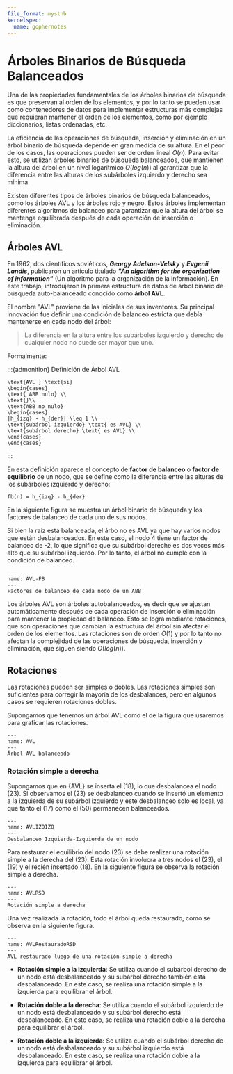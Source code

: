 ```yaml
---
file_format: mystnb
kernelspec:
  name: gophernotes
---
```


# Árboles Binarios de Búsqueda Balanceados

Una de las propiedades fundamentales de los árboles binarios de búsqueda es que preservan al orden de los elementos, y por lo tanto se pueden usar como contenedores de datos para implementar estructuras más complejas que requieran mantener el orden de los elementos, como por ejemplo diccionarios, listas ordenadas, etc.

La eficiencia de las operaciones de búsqueda, inserción y eliminación en un árbol binario de búsqueda depende en gran medida de su altura. En el peor de los casos, las operaciones pueden ser de orden lineal $O(n)$. Para evitar esto, se utilizan árboles binarios de búsqueda balanceados, que mantienen la altura del árbol en un nivel logarítmico $O(log (n))$ al garantizar que la diferencia entre las alturas de los subárboles izquierdo y derecho sea mínima.

Existen diferentes tipos de árboles binarios de búsqueda balanceados, como los árboles AVL y los árboles rojo y negro. Estos árboles implementan diferentes algoritmos de balanceo para garantizar que la altura del árbol se mantenga equilibrada después de cada operación de inserción o eliminación.

## Árboles AVL

En 1962, dos científicos soviéticos, _**Georgy Adelson-Velsky**_ y _**Evgenii Landis**_, publicaron un artículo titulado _**"An algorithm for the organization of information"**_ (Un algoritmo para la organización de la información). En este trabajo, introdujeron la primera estructura de datos de árbol binario de búsqueda auto-balanceado conocido como **árbol AVL**.

El nombre "AVL" proviene de las iniciales de sus inventores. Su principal innovación fue definir una condición de balanceo estricta que debía mantenerse en cada nodo del árbol:

> La diferencia en la altura entre los subárboles izquierdo y derecho de cualquier nodo no puede ser mayor que uno.

Formalmente: 

:::{admonition} Definición de Árbol AVL
```{math}
\text{AVL } \text{si}
\begin{cases}
\text{ ABB nulo} \\
\text{}\\
\text{ABB no nulo} 
\begin{cases}
|h_{izq} - h_{der}| \leq 1 \\
\text{subárbol izquierdo} \text{ es AVL} \\
\text{subárbol derecho} \text{ es AVL} \\
\end{cases}
\end{cases}
```
:::

En esta definición aparece el concepto de **factor de balanceo** o **factor de equilibrio** de un nodo, que se define como la diferencia entre las alturas de los subárboles izquierdo y derecho:

```{math}
fb(n) = h_{izq} - h_{der}
```

En la siguiente figura se muestra un árbol binario de búsqueda y los factores de balanceo de cada uno de sus nodos.

Si bien la raíz está balanceada, el árbo no es AVL ya que hay varios nodos que están desbalanceados. En este caso, el nodo 4 tiene un factor de balanceo de -2, lo que significa que su subárbol dereche es dos veces más alto que su subárbol izquierdo. Por lo tanto, el árbol no cumple con la condición de balanceo.

```{figure} ../assets/images/AVL-FB.svg
---
name: AVL-FB
---
Factores de balanceo de cada nodo de un ABB
```

Los árboles AVL son árboles autobalanceados, es decir que se ajustan automáticamente después de cada operación de inserción o eliminación para mantener la propiedad de balanceo. Esto se logra mediante rotaciones, que son operaciones que cambian la estructura del árbol sin afectar el orden de los elementos. Las rotaciones son de orden $O(1)$ y por lo tanto no afectan la complejidad de las operaciones de búsqueda, inserción y eliminación, que siguen siendo $O(log (n))$.

## Rotaciones

Las rotaciones pueden ser simples o dobles. Las rotaciones simples son suficientes para corregir la mayoría de los desbalances, pero en algunos casos se requieren rotaciones dobles.

Supongamos que tenemos un árbol AVL como el de la figura que usaremos para graficar las rotaciones.

```{figure} ../assets/images/AVL.svg
---
name: AVL
---
Árbol AVL balanceado
```

### Rotación simple a derecha

Supongamos que en {AVL} se inserta el (18), lo que desbalancea el nodo (23). Si observamos el (23) se desbalanceo cuando se insertó un elemento a la izquierda de su subárbol izquierdo y este desbalanceo solo es local, ya que tanto el (17) como el (50) permanecen balanceados.

```{figure} ../assets/images/AVLIZQIZQ.svg
---
name: AVLIZQIZQ
---
Desbalanceo Izquierda-Izquierda de un nodo
```

Para restaurar el equilibrio del nodo (23) se debe realizar una rotación simple a la derecha del (23). Esta rotación involucra a tres nodos el (23), el (19) y el recién insertado (18). En la siguiente figura se observa la rotación simple a derecha.


```{figure} ../assets/images/AVLRotacionSimpleDerecha.svg
---
name: AVLRSD
---
Rotación simple a derecha
```

Una vez realizada la rotación, todo el árbol queda restaurado, como se observa en la siguiente figura.

```{figure} ../assets/images/AVLRestauradoRSD.svg
---
name: AVLRestauradoRSD
---
AVL restaurado luego de una rotación simple a derecha
```


- **Rotación simple a la izquierda**: Se utiliza cuando el subárbol derecho de un nodo está desbalanceado y su subárbol derecho también está desbalanceado. En este caso, se realiza una rotación simple a la izquierda para equilibrar el árbol.

- **Rotación doble a la derecha**: Se utiliza cuando el subárbol izquierdo de un nodo está desbalanceado y su subárbol derecho está desbalanceado. En este caso, se realiza una rotación doble a la derecha para equilibrar el árbol.

- **Rotación doble a la izquierda**: Se utiliza cuando el subárbol derecho de un nodo está desbalanceado y su subárbol izquierdo está desbalanceado. En este caso, se realiza una rotación doble a la izquierda para equilibrar el árbol.
